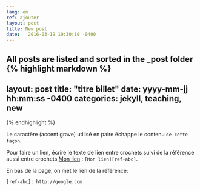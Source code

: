 ```yaml
---
lang: en
ref: ajouter
layout: post
title: New post
date:   2016-03-19 19:30:10 -0400
---
```

All posts are listed and sorted in the \_post folder
{% highlight markdown %}
---
layout: post
title:  "titre billet"
date:    yyyy-mm-jj hh:mm:ss -0400
categories: jekyll, teaching, new
---
{% endhighlight %}

Le caractère (accent grave) utilisé en paire échappe le contenu `de cette façon`.

Pour faire un lien, écrire le texte de lien entre crochets suivi de la référence aussi entre crochets [Mon lien][ref-abc] : `[Mon lien][ref-abc]`.

En bas de la page, on met le lien de la référence:

`[ref-abc]: http://google.com`

[ref-abc]: http://google.com
